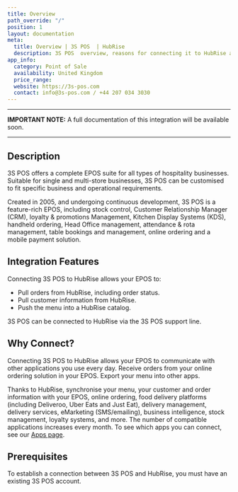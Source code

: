 ```yaml
---
title: Overview
path_override: "/"
position: 1
layout: documentation
meta:
  title: Overview | 3S POS  | HubRise
  description: 3S POS  overview, reasons for connecting it to HubRise and summary of integrated features. Synchronise data between your EPOS and your apps.
app_info:
  category: Point of Sale
  availability: United Kingdom
  price_range: 
  website: https://3s-pos.com
  contact: info@3s-pos.com / +44 207 034 3030
---
```


---

**IMPORTANT NOTE:** A full documentation of this integration will be available soon.

---

## Description

3S POS offers a complete EPOS suite for all types of hospitality businesses. Suitable for single and multi-store businesses, 3S POS can be customised to fit specific business and operational requirements.

Created in 2005, and undergoing continuous development, 3S POS is a feature-rich EPOS, including stock control, Customer Relationship Manager (CRM), loyalty & promotions Management, Kitchen Display Systems (KDS), handheld ordering, Head Office management, attendance & rota management, table bookings and management, online ordering and a mobile payment solution.

## Integration Features

Connecting 3S POS to HubRise allows your EPOS to:

- Pull orders from HubRise, including order status.
- Pull customer information from HubRise.
- Push the menu into a HubRise catalog.

3S POS can be connected to HubRise via the 3S POS support line.

## Why Connect?

Connecting 3S POS to HubRise allows your EPOS to communicate with other applications you use every day. Receive orders from your online ordering solution in your EPOS. Export your menu into other apps.

Thanks to HubRise, synchronise your menu, your customer and order information with your EPOS, online ordering, food delivery platforms (including Deliveroo, Uber Eats and Just Eat), delivery management, delivery services, eMarketing (SMS/emailing), business intelligence, stock management, loyalty systems, and more. The number of compatible applications increases every month. To see which apps you can connect, see our [Apps page](/apps).

## Prerequisites

To establish a connection between 3S POS and HubRise, you must have an existing 3S POS account.
